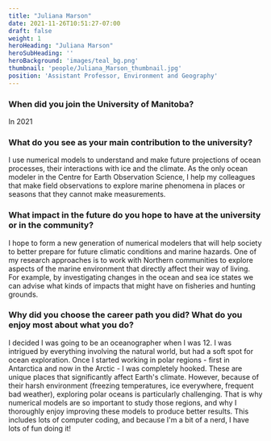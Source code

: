 ```yaml
---
title: "Juliana Marson"
date: 2021-11-26T10:51:27-07:00
draft: false
weight: 1
heroHeading: "Juliana Marson"
heroSubHeading: ''
heroBackground: 'images/teal_bg.png'
thumbnail: 'people/Juliana_Marson_thumbnail.jpg'
position: 'Assistant Professor, Environment and Geography'
---
```


### When did you join the University of Manitoba?

In 2021

### What do you see as your main contribution to the university?

I use numerical models to understand and make future projections of ocean processes, their interactions with ice and the climate. As the only ocean modeler in the Centre for Earth Observation Science, I help my colleagues that make field observations to explore marine phenomena in places or seasons that they cannot make measurements.

### What impact in the future do you hope to have at the university or in the community?

I hope to form a new generation of numerical modelers that will help society to better prepare for future climatic conditions and marine hazards. One of my research approaches  is to work with Northern communities to explore aspects of the marine environment that directly affect their way of living. For example, by investigating changes in the ocean and sea ice states we can advise what kinds of impacts that might have on fisheries and hunting grounds.

### Why did you choose the career path you did? What do you enjoy most about what you do?

I decided I was going to be an oceanographer when I was 12. I was intrigued by everything involving the natural world, but had a soft spot for ocean exploration. Once I started working in polar regions - first in Antarctica and now in the Arctic - I was completely hooked. These are unique places that significantly affect Earth's climate. However, because of their harsh environment (freezing temperatures, ice everywhere, frequent bad weather), exploring polar oceans is particularly challenging. That is why numerical models are so important to study those regions, and why I thoroughly enjoy improving these models to produce better results. This includes lots of computer coding, and because I'm a bit of a nerd, I have lots of fun doing it!

